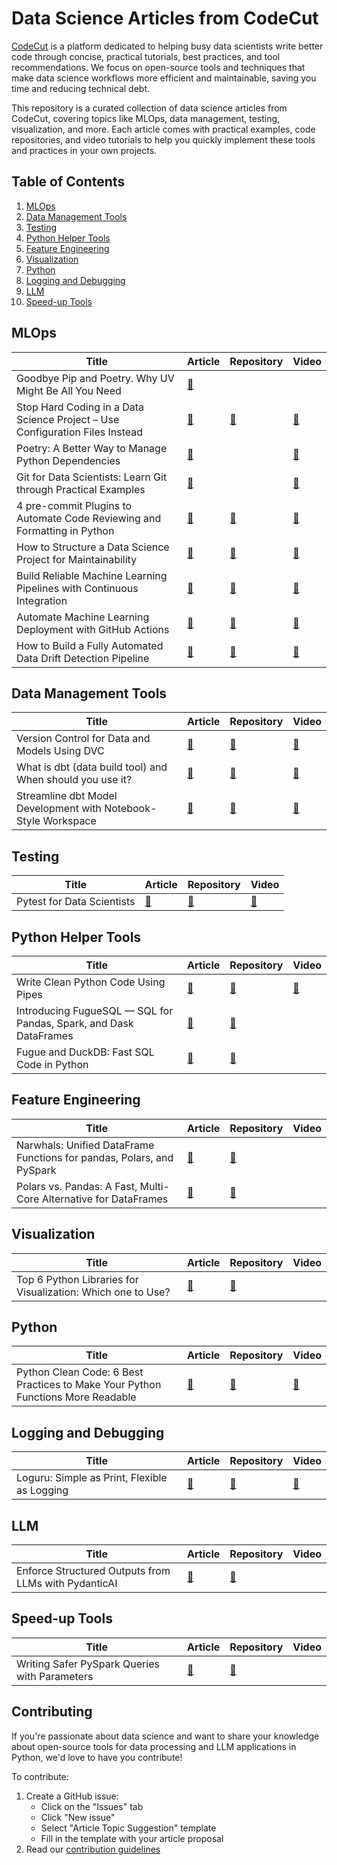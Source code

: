 # Data Science Articles from CodeCut

[CodeCut](https://codecut.ai/?utm_source=github&utm_medium=data_science_repo&utm_campaign=introduction) is a platform dedicated to helping busy data scientists write better code through concise, practical tutorials, best practices, and tool recommendations. We focus on open-source tools and techniques that make data science workflows more efficient and maintainable, saving you time and reducing technical debt.

This repository is a curated collection of data science articles from CodeCut, covering topics like MLOps, data management, testing, visualization, and more. Each article comes with practical examples, code repositories, and video tutorials to help you quickly implement these tools and practices in your own projects.

## Table of Contents

1. [MLOps](#mlops)
2. [Data Management Tools](#data-management-tools)
3. [Testing](#testing)
4. [Python Helper Tools](#python-helper-tools)
5. [Feature Engineering](#feature-engineering)
6. [Visualization](#visualization)
7. [Python](#python)
8. [Logging and Debugging](#logging-and-debugging)
9. [LLM](#llm)
10. [Speed-up Tools](#speed-up-tools)

## MLOps

| Title | Article | Repository | Video |
|-------|---------|------------|--------|
| Goodbye Pip and Poetry. Why UV Might Be All You Need | [🔗](https://codecut.ai/why-uv-might-all-you-need/?utm_source=github&utm_medium=data_science_repo&utm_campaign=blog) | |
| Stop Hard Coding in a Data Science Project – Use Configuration Files Instead | [🔗](https://codecut.ai/stop-hard-coding-in-a-data-science-project-use-configuration-files-instead/?utm_source=github&utm_medium=data_science_repo&utm_campaign=blog) | [🔗](https://github.com/khuyentran1401/hydra-demo) | [🔗](https://youtu.be/jaX9zrC7y4Y)
| Poetry: A Better Way to Manage Python Dependencies | [🔗](https://codecut.ai/poetry-a-better-way-to-manage-python-dependencies/?utm_source=github&utm_medium=data_science_repo&utm_campaign=blog) | | [🔗](https://youtu.be/-QSUyDvHQGY)
| Git for Data Scientists: Learn Git through Practical Examples | [🔗](https://codecut.ai/git-deep-dive-for-data-scientists/?utm_source=github&utm_medium=data_science_repo&utm_campaign=blog) | | [🔗](https://youtu.be/UKCTvrJSoL0)
| 4 pre-commit Plugins to Automate Code Reviewing and Formatting in Python | [🔗](https://codecut.ai/4-pre-commit-plugins-to-automate-code-reviewing-and-formatting-in-python-2/?utm_source=github&utm_medium=data_science_repo&utm_campaign=blog) | [🔗](https://github.com/khuyentran1401/Data-science/tree/master/productive_tools/precommit_examples) | [🔗](https://youtube.com/playlist?list=PLnK6m_JBRVNqskWiXLxx1QRDDng9O8Fsf)
| How to Structure a Data Science Project for Maintainability | [🔗](https://codecut.ai/how-to-structure-a-data-science-project-for-readability-and-transparency-2/?utm_source=github&utm_medium=data_science_repo&utm_campaign=blog) | [🔗](https://github.com/khuyentran1401/data-science-template/tree/dvc-poetry) | [🔗](https://youtu.be/TzvcPi3nsdw)
| Build Reliable Machine Learning Pipelines with Continuous Integration | [🔗](https://codecut.ai/build-reliable-machine-learning-pipelines-with-continuous-integration-2/?utm_source=github&utm_medium=data_science_repo&utm_campaign=blog) | [🔗](https://github.com/khuyentran1401/cicd-mlops-demo) | [🔗](https://youtu.be/rkg09nNMAhs)
| Automate Machine Learning Deployment with GitHub Actions | [🔗](https://codecut.ai/automate-machine-learning-deployment-with-github-actions-2/?utm_source=github&utm_medium=data_science_repo&utm_campaign=blog) | [🔗](https://github.com/khuyentran1401/cicd-mlops-demo) | [🔗](https://youtu.be/728M0yhI0_M)
| How to Build a Fully Automated Data Drift Detection Pipeline | [🔗](https://codecut.ai/build-a-fully-automated-data-drift-detection-pipeline/?utm_source=github&utm_medium=data_science_repo&utm_campaign=blog) | [🔗](https://github.com/khuyentran1401/detect-data-drift-pipeline) | [🔗](https://youtu.be/4w2ly3WuL40)

## Data Management Tools

| Title | Article | Repository | Video |
|-------|---------|------------|--------|
| Version Control for Data and Models Using DVC | [🔗](https://codecut.ai/introduction-to-dvc-data-version-control-tool-for-machine-learning-projects-2/?utm_source=github&utm_medium=data_science_repo&utm_campaign=blog) | [🔗](https://github.com/khuyentran1401/dvc-demo) | [🔗](https://youtu.be/80s_dbfiqLM)
| What is dbt (data build tool) and When should you use it? | [🔗](https://codecut.ai/build-an-efficient-data-pipeline-is-dbt-the-key/?utm_source=github&utm_medium=data_science_repo&utm_campaign=blog) | [🔗](https://github.com/khuyentran1401/dbt-demo) | [🔗](https://youtu.be/mM5zWBP3G_U)
| Streamline dbt Model Development with Notebook-Style Workspace | [🔗](https://codecut.ai/dbt-mage-interactively-build-and-orchestrate-data-models/?utm_source=github&utm_medium=data_science_repo&utm_campaign=blog) | [🔗](https://github.com/khuyentran1401/dbt-mage) | [🔗](https://youtu.be/vQFg1Mp60-s)

## Testing

| Title | Article | Repository | Video |
|-------|---------|------------|--------|
| Pytest for Data Scientists | [🔗](https://codecut.ai/pytest-for-data-scientists-3/?utm_source=github&utm_medium=data_science_repo&utm_campaign=blog) | [🔗](https://github.com/khuyentran1401/Data-science/tree/master/data_science_tools/pytest) | [🔗](https://www.youtube.com/playlist?list=PLnK6m_JBRVNoYEer9hBmTNwkYB3gmbOPO)

## Python Helper Tools

| Title | Article | Repository | Video |
|-------|---------|------------|--------|
| Write Clean Python Code Using Pipes | [🔗](https://codecut.ai/write-clean-python-code-using-pipes-3/?utm_source=github&utm_medium=data_science_repo&utm_campaign=blog) | [🔗](https://deepnote.com/project/Data-science-hxlyJpi-QrKFJziQgoMSmQ/%2FData-science%2Fproductive_tools%2Fpipe.ipynb) | [🔗](https://youtu.be/K20_eZZGqsc)
| Introducing FugueSQL — SQL for Pandas, Spark, and Dask DataFrames | [🔗](https://codecut.ai/introducing-fuguesql-sql-for-pandas-spark-and-dask-dataframes-2/?utm_source=github&utm_medium=data_science_repo&utm_campaign=blog) | [🔗](https://github.com/khuyentran1401/Data-science/blob/master/data_science_tools/fugueSQL.ipynb)
| Fugue and DuckDB: Fast SQL Code in Python | [🔗](https://codecut.ai/fugue-and-duckdb-fast-sql-code-in-python-2/?utm_source=github&utm_medium=data_science_repo&utm_campaign=blog) | [🔗](https://github.com/khuyentran1401/Data-science/blob/master/productive_tools/Fugue_and_Duckdb/Fugue_and_Duckdb.ipynb)

## Feature Engineering

| Title | Article | Repository | Video |
|-------|---------|------------|--------|
| Narwhals: Unified DataFrame Functions for pandas, Polars, and PySpark | [🔗](https://codecut.ai/unified-dataframe-functions-pandas-polars-pyspark/?utm_source=github&utm_medium=data_science_repo&utm_campaign=blog) | [🔗](https://khuyentran1401.github.io/Data-science/data_science_tools/narwhals.html) |
| Polars vs. Pandas: A Fast, Multi-Core Alternative for DataFrames | [🔗](https://codecut.ai/polars-vs-pandas-a-fast-multi-core-alternative-for-dataframes/?utm_source=github&utm_medium=data_science_repo&utm_campaign=blog) | [🔗](https://khuyentran1401.github.io/Data-science/data_science_tools/polars_vs_pandas.html)

## Visualization

| Title | Article | Repository | Video |
|-------|---------|------------|--------|
| Top 6 Python Libraries for Visualization: Which one to Use? | [🔗](https://codecut.ai/top-6-python-libraries-for-visualization-which-one-to-use/?utm_source=github&utm_medium=data_science_repo&utm_campaign=blog) | [🔗](https://github.com/khuyentran1401/Data-science/tree/master/visualization/top_visualization.ipynb)

## Python

| Title | Article | Repository | Video |
|-------|---------|------------|--------|
| Python Clean Code: 6 Best Practices to Make Your Python Functions More Readable | [🔗](https://codecut.ai/python-clean-code-6-best-practices-to-make-your-python-functions-more-readable-2/?utm_source=github&utm_medium=data_science_repo&utm_campaign=blog) | [🔗](https://github.com/khuyentran1401/Data-science/tree/master/python/good_functions) | [🔗](https://youtu.be/IDHD8JYBl5M)

## Logging and Debugging

| Title | Article | Repository | Video |
|-------|---------|------------|--------|
| Loguru: Simple as Print, Flexible as Logging | [🔗](https://codecut.ai/simplify-your-python-logging-with-loguru/?utm_source=github&utm_medium=data_science_repo&utm_campaign=blog) | [🔗](https://github.com/khuyentran1401/Data-science/tree/master/productive_tools/logging_tools) | [🔗](https://youtu.be/XY_OrUoR-HU)

## LLM

| Title | Article | Repository | Video |
|-------|---------|------------|--------|
| Enforce Structured Outputs from LLMs with PydanticAI | [🔗](https://codecut.ai/enforce-structured-outputs-from-llms-with-pydanticai/?utm_source=github&utm_medium=data_science_repo&utm_campaign=blog) | [🔗](https://khuyentran1401.github.io/Data-science/llm/pydantic_ai_examples.html) |

## Speed-up Tools

| Title | Article | Repository | Video |
|-------|---------|------------|--------|
| Writing Safer PySpark Queries with Parameters | [🔗](https://codecut.ai/pyspark-sql-enhancing-reusability-with-parameterized-queries/) | [🔗](https://khuyentran1401.github.io/Data-science/data_science_tools/pandas_api_on_spark.html) |

## Contributing

If you're passionate about data science and want to share your knowledge about open-source tools for data processing and LLM applications in Python, we'd love to have you contribute!

To contribute:

1. Create a GitHub issue:
   - Click on the "Issues" tab
   - Click "New issue"
   - Select "Article Topic Suggestion" template
   - Fill in the template with your article proposal
2. Read our [contribution guidelines](contribution.md)